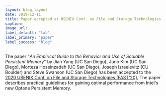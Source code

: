 ```yaml
---
layout: blog_layout
date: 2019-12-11
title: Paper accepted at USENIX Conf. on File and Storage Technologies (FAST'20)
caption:
image_url: 
label_default: "lab" 
label_primary: "paper"
label_success: "blog"
---
```


The paper "<i>An Empirical Guide to the Behavior and Use of Scalable
Persistent Memory</i>" by Jian Yang (UC San Diego), Juno Kim (UC San Diego),
Morteza Hoseinzadeh (UC San Diego), Joseph Izraelevitz (CU Boulder)
and Steve Swanson (UC San Diego) has been accepted to the
[2020 USENIX Conf. on File and Storage Technologies (FAST'20).](https://www.usenix.org/conference/fast20) 
The paper describes practical guidelines for gaining optimal performance from
Intel's new Optane Persistent Memory.
